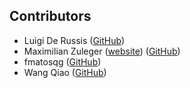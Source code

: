 ## Contributors

* Luigi De Russis ([GitHub](https://github.com/luigidr))
* Maximilian Zuleger ([website](https://max-z.de)) ([GitHub](https://github.com/maxizu))
* fmatosqg ([GitHub](https://github.com/fmatosqg))
* Wang Qiao ([GitHub](https://github.com/wqbill))
